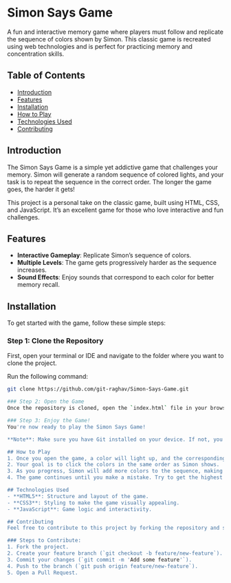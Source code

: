 # Simon Says Game

A fun and interactive memory game where players must follow and replicate the sequence of colors shown by Simon. This classic game is recreated using web technologies and is perfect for practicing memory and concentration skills.

## Table of Contents
- [Introduction](#introduction)
- [Features](#features)
- [Installation](#installation)
- [How to Play](#how-to-play)
- [Technologies Used](#technologies-used)
- [Contributing](#contributing)

## Introduction
The Simon Says Game is a simple yet addictive game that challenges your memory. Simon will generate a random sequence of colored lights, and your task is to repeat the sequence in the correct order. The longer the game goes, the harder it gets!

This project is a personal take on the classic game, built using HTML, CSS, and JavaScript. It’s an excellent game for those who love interactive and fun challenges.

## Features
- **Interactive Gameplay**: Replicate Simon’s sequence of colors.
- **Multiple Levels**: The game gets progressively harder as the sequence increases.
- **Sound Effects**: Enjoy sounds that correspond to each color for better memory recall.

## Installation
To get started with the game, follow these simple steps:

### Step 1: Clone the Repository
First, open your terminal or IDE and navigate to the folder where you want to clone the project.

Run the following command:
```bash
git clone https://github.com/git-raghav/Simon-Says-Game.git

### Step 2: Open the Game
Once the repository is cloned, open the `index.html` file in your browser.

### Step 3: Enjoy the Game!
You're now ready to play the Simon Says Game!

**Note**: Make sure you have Git installed on your device. If not, you can also copy and paste the code manually from the repository.

## How to Play
1. Once you open the game, a color will light up, and the corresponding sound will play.
2. Your goal is to click the colors in the same order as Simon shows.
3. As you progress, Simon will add more colors to the sequence, making it increasingly difficult to remember.
4. The game continues until you make a mistake. Try to get the highest score possible!

## Technologies Used
- **HTML5**: Structure and layout of the game.
- **CSS3**: Styling to make the game visually appealing.
- **JavaScript**: Game logic and interactivity.

## Contributing
Feel free to contribute to this project by forking the repository and submitting pull requests. Whether it’s bug fixes, improvements, or new features, all contributions are welcome!

### Steps to Contribute:
1. Fork the project.
2. Create your feature branch (`git checkout -b feature/new-feature`).
3. Commit your changes (`git commit -m 'Add some feature'`).
4. Push to the branch (`git push origin feature/new-feature`).
5. Open a Pull Request.
